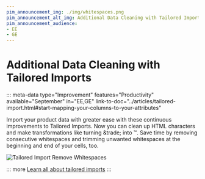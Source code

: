 ```yaml
---
pim_announcement_img: ./img/whitespaces.png
pim_announcement_alt_img: Additional Data Cleaning with Tailored Imports
pim_announcement_audience:
- EE
- GE
---
```


# Additional Data Cleaning with Tailored Imports
::: meta-data type="Improvement" features="Productivity" available="September" in="EE,GE" link-to-doc="../articles/tailored-import.html#start-mapping-your-columns-to-your-attributes"

Import your product data with greater ease with these continuous improvements to Tailored Imports. Now you can clean up HTML characters and make transformations like turning \&trade; into ™. Save time by removing consecutive whitespaces and trimming unwanted whitespaces at the beginning and end of your cells, too.

![Tailored Import Remove Whitespaces](../img/whitespaces.png)

::: more
[Learn all about tailored imports](../articles/tailored-import.html#overview)
:::
